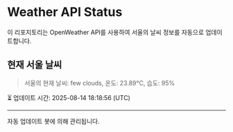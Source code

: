 
# Weather API Status

이 리포지토리는 OpenWeather API를 사용하여 서울의 날씨 정보를 자동으로 업데이트합니다.

## 현재 서울 날씨
> 서울의 현재 날씨: few clouds, 온도: 23.89°C, 습도: 95%

⏳ 업데이트 시간: 2025-08-14 18:18:56 (UTC)

---
자동 업데이트 봇에 의해 관리됩니다.
